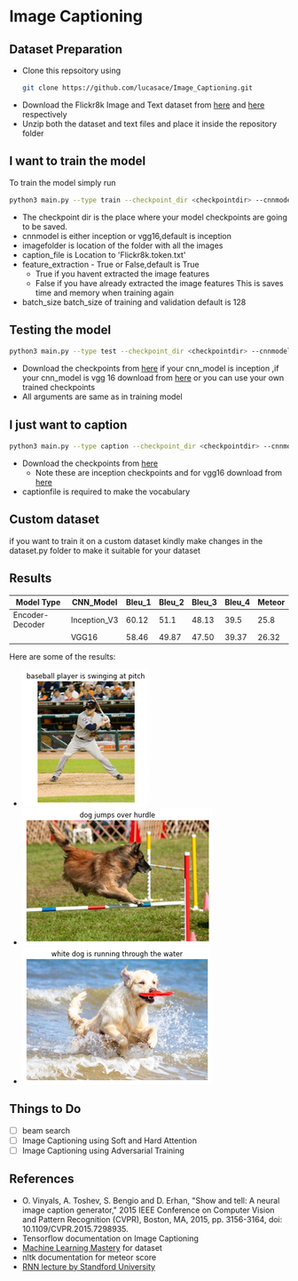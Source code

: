# Image Captioning

## Dataset Preparation
* Clone this repsoitory using 
  ```bash 
  git clone https://github.com/lucasace/Image_Captioning.git 
  ```
* Download the Flickr8k Image and Text dataset from [here](https://github.com/jbrownlee/Datasets/releases/download/Flickr8k/Flickr8k_Dataset.zip) and [here](https://github.com/jbrownlee/Datasets/releases/download/Flickr8k/Flickr8k_text.zip) respectively
* Unzip both the dataset and text files and place it inside the repository folder

## I want to train the model
To train the model simply run
```bash
python3 main.py --type train --checkpoint_dir <checkpointdir> --cnnmodel <cnnmodel> --image_folder <imagefolder location> --caption_file <location to token,txt> --feature_extraction <True or False>
```
* The checkpoint dir is the place where your model checkpoints are going to be saved.
* cnnmodel is either inception or vgg16,default is inception
* imagefolder is location of the folder with all the images
* caption_file is Location to 'Flickr8k.token.txt'
* feature_extraction - True or False,default is True
  * True if you havent extracted the image features
  * False if you have already extracted the image features
  This is saves time and memory when training again 
 * batch_size batch_size of training and validation default is 128
 
 ## Testing the model
 ```bash
python3 main.py --type test --checkpoint_dir <checkpointdir> --cnnmodel <cnnmodel> --image_folder <imagefolder location> --caption_file <location to token,txt> --feature_extraction <True or False>
```
* Download the checkpoints from [here](https://drive.google.com/drive/u/1/folders/1-VJXewV_Da9TNLrNpwORY5EY0_slxT1g) if your cnn_model is inception ,if your cnn_model is vgg 16 download from [here](https://drive.google.com/drive/u/1/folders/1o020lkAFADNs_4vGJKAxGl_-NP41VHyN) or you can use your own trained checkpoints
* All arguments are same as in training model
 
 ## I just want to caption
 
 ```bash
 python3 main.py --type caption --checkpoint_dir <checkpointdir> --cnnmodel <cnnmodel> --caption_file <location to token,txt> --to_caption <image file path to caption>
 ```
 * Download the checkpoints from [here](https://drive.google.com/drive/u/1/folders/1-VJXewV_Da9TNLrNpwORY5EY0_slxT1g)
    * Note these are inception checkpoints and for vgg16 download from [here](https://drive.google.com/drive/u/1/folders/1o020lkAFADNs_4vGJKAxGl_-NP41VHyN) 
 * captionfile is required to make the vocabulary
 
 ## Custom dataset
  if you want to train it on a custom dataset kindly make changes in the dataset.py folder to make it suitable for your dataset
  
 ## Results
 |Model Type|CNN_Model|Bleu_1|Bleu_2|Bleu_3|Bleu_4|Meteor|
 | --- | --- | --- | --- | --- | --- | --- |
 |Encoder-Decoder|Inception_V3|60.12|51.1|48.13|39.5|25.8|
 | |VGG16|58.46|49.87 |47.50|39.37|26.32|
 
 Here are some of the results:
 * ![1](results/baseball.png)
 * ![2](results/index.png)
 * ![3](results/dogfrisbee.png)
 
 ## Things to Do
 - [ ] beam search
 - [ ] Image Captioning using Soft and Hard Attention
 - [ ] Image Captioning using Adversarial Training
 
 ## References
 * O. Vinyals, A. Toshev, S. Bengio and D. Erhan, "Show and tell: A neural image caption generator," 2015 IEEE Conference on Computer Vision and Pattern Recognition (CVPR), Boston, MA, 2015, pp. 3156-3164, doi: 10.1109/CVPR.2015.7298935.
 * Tensorflow documentation on Image Captioning
 * [Machine Learning Mastery](https://machinelearningmastery.com/develop-a-deep-learning-caption-generation-model-in-python/) for dataset
 * nltk documentation for meteor score
 * [RNN lecture by Standford University](https://www.youtube.com/watch?v=6niqTuYFZLQ&t=1731s)
